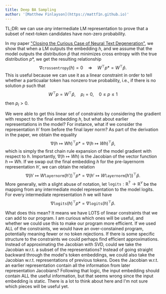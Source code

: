 ```yaml
---
title: Deep BA Sampling
author: '[Matthew Finlayson](https://mattf1n.github.io)'
---
```


TL;DR: we can use *any* intermediate LM representation to prove that a subset of next-token candidates have non-zero probability.

In my paper ["Closing the Curious Case of Neural Text Degeneration"](https://openreview.net/forum?id=dONpC9GL1o),
we show that when a LM outputs the embedding $h$, 
and we assume that the model outputs the distribution $\hat{p}$ 
that minimizes cross entropy with the true distribution $p\ast$,
we get the resulting relationship
$$\nabla\texttt{crossentropy}(h)=0 \quad \Rightarrow \quad W^\top p\ast=W^\top\hat{p}.$$
This is useful because we can use it as a linear constraint in order to tell whether a particualar token has nonzero true probability, i.e.,
if there is no solution $p$ such that
$$W^\top p = W^\top\hat{p},\quad p_i=0,\quad 0\leq p\leq 1$$
then $p_i>0$.

We were able to get this linear set of constraints by considering the gradient with respect to the final embedding $h$, but what about earlier representations in the model?
For instance, what if we consider the representation $h'$ from before the final layer norm?
As part of the derivation in the paper, we obtain the equality
$$\nabla(h\mapsto Wh)^\top p\ast=\nabla(h\mapsto Wh)^\top\hat{p},$$
which is simply the first chain rule expansion of the model gradient with respect to $h$.
Importantly, $\nabla(h\mapsto Wh)$ is the Jacobian of the vector function $h\mapsto Wh$.
If we swap out the final embedding $h$ for the pre-layernorm representation $h'$,
we can obtain the relation 
$$\nabla(h'\mapsto W\texttt{layernorm}(h'))^\top p\ast=\nabla(h'\mapsto W\texttt{layernorm}(h'))^\top\hat{p}.$$
More generally, with a slight abuse of notation, 
let $\texttt{logits}:\mathbb{R}^?\to\mathbb{R}^v$ 
be the mapping from any intermediate model representation to the model logits.
For every intermediate representation $h$ we will have
$$\nabla\texttt{logits}(h)^\top p\ast=\nabla\texttt{logits}(h)^\top\hat{p}.$$

What does this mean?
It means we have LOTS of linear constraints that we can add to our program.
I am curious which ones will be useful, and whether we could use this to make our program more efficient.
If we used ALL of the constraints, we would have an over-constained program, 
potentially meaning fewer or no token rejections.
If there is some specific structure to the constraints we could perhaps find efficient approximations. 
Instead of approximating the Jacobian with SVD, could we take the Jacobian w.r.t. a subset of the representations?
Instead of going straight backward through the model's token embeddings, we could also take the Jacobian w.r.t. representations of previous tokens.
Does the Jacobian w.r.t. an earlier representation contain all the information from later representation Jacobians? 
Following that logic, the input embedding should contain ALL the useful information, 
but that seems wrong since the input embedding is static. 
There is a lot to think about here and I'm not sure which pieces will be useful yet.
